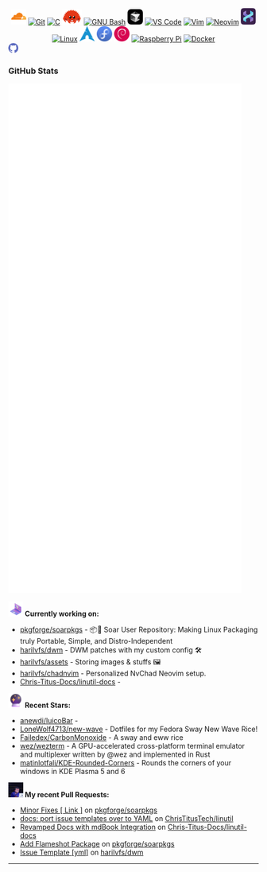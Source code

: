 
<div align="center">
<a href="https://www.cloudflare.com/" target="_blank" rel="noreferrer"><img src="https://github.com/harilvfs/assets/blob/main/harilvfs/cloudflare.png" width="30" height="31" alt="Cloudflare" /></a> <a href="https://git-scm.com/" target="_blank" rel="noreferrer"><img src="https://raw.githubusercontent.com/danielcranney/readme-generator/main/public/icons/skills/git-colored.svg" width="30" height="30" alt="Git" /></a> <a href="https://docs.microsoft.com/en-us/cpp/?view=msvc-170" target="_blank" rel="noreferrer"><img src="https://raw.githubusercontent.com/danielcranney/readme-generator/main/public/icons/skills/c-colored.svg" width="30" height="30" alt="C" /></a>  <a href="https://www.rust-lang.org/" target="_blank" rel="noreferrer"><img src="https://github.com/harilvfs/assets/blob/main/harilvfs/rust.png" width="40" height="31" alt="Rust" /></a> <a href="https://www.gnu.org/software/bash/" target="_blank" rel="noreferrer"><img src="https://raw.githubusercontent.com/danielcranney/readme-generator/main/public/icons/skills/gnubash-colored.svg" width="31" height="31" alt="GNU Bash" /></a> <a href="https://www.cursor.com/" target="_blank" rel="noreferrer"><img src="https://raw.githubusercontent.com/harilvfs/assets/refs/heads/main/harilvfs/cursor.svg" width="31" height="31" alt="cursor" /></a> <a href="https://code.visualstudio.com/" target="_blank" rel="noreferrer"><img src="https://raw.githubusercontent.com/danielcranney/readme-generator/main/public/icons/skills/visualstudiocode-colored.svg" width="31" height="31" alt="VS Code" /></a> <a href="https://www.vim.org/" target="_blank" rel="noreferrer"><img src="https://raw.githubusercontent.com/danielcranney/readme-generator/main/public/icons/skills/vim-colored.svg" width="31" height="31" alt="Vim" /></a> <a href="https://neovim.io/" target="_blank" rel="noreferrer"><img src="https://raw.githubusercontent.com/danielcranney/readme-generator/main/public/icons/skills/neovim-colored.svg" width="31" height="31" alt="Neovim" /></a> <a href="https://helix-editor.com/" target="_blank" rel="noreferrer"><img src="https://github.com/harilvfs/assets/blob/main/harilvfs/helix.png" width="30" height="33" alt="helix" /></a> <a href="https://www.linux.org" target="_blank" rel="noreferrer"><img src="https://raw.githubusercontent.com/danielcranney/readme-generator/main/public/icons/skills/linux-colored.svg" width="31" height="31" alt="Linux" /></a> <a href="https://archlinux.org/" target="_blank" rel="noreferrer"><img src="https://github.com/harilvfs/assets/blob/main/harilvfs/archx.png" width="31" height="31" alt="archlinux" /></a> <a href="https://fedoraproject.org/" target="_blank" rel="noreferrer"><img src="https://github.com/harilvfs/assets/blob/main/harilvfs/fedora.png" width="31" height="31" alt="fedora" /></a> <a href="https://www.debian.org/" target="_blank" rel="noreferrer"><img src="https://github.com/harilvfs/assets/blob/main/harilvfs/debianx.png" width="31" height="31" alt="Debian" /></a> <a href="https://www.raspberrypi.org/" target="_blank" rel="noreferrer"><img src="https://raw.githubusercontent.com/danielcranney/readme-generator/main/public/icons/skills/raspberrypi-colored.svg" width="31" height="31" alt="Raspberry Pi" /></a> <a href="https://www.docker.com/" target="_blank" rel="noreferrer"><img src="https://raw.githubusercontent.com/danielcranney/readme-generator/main/public/icons/skills/docker-colored.svg" width="31" height="31" alt="Docker" /></a>
</div>

<img src='https://github.com/harilvfs/assets/blob/main/harilvfs/noseek.png' width="20"> 
  
### GitHub Stats 

<p align="left"><img src="https://raw.githubusercontent.com/harilvfs/harilvfs/refs/heads/main/github-metrics.svg" /></p>

<strong><img src='https://github.com/harilvfs/assets/blob/main/github-gifs/242390692-0b335028-1d3d-4ee5-b5b3-a373d499be7e.gif' width="30"> Currently working on: </strong>

- [pkgforge/soarpkgs](https://github.com/pkgforge/soarpkgs) - 📦📀 Soar User Repository: Making Linux Packaging truly Portable, Simple, and Distro-Independent
- [harilvfs/dwm](https://github.com/harilvfs/dwm) -   DWM patches with my custom config 🛠️
- [harilvfs/assets](https://github.com/harilvfs/assets) - Storing images &amp; stuffs  🖼️
- [harilvfs/chadnvim](https://github.com/harilvfs/chadnvim) - Personalized NvChad Neovim setup. 
- [Chris-Titus-Docs/linutil-docs](https://github.com/Chris-Titus-Docs/linutil-docs) - 

<strong><img src='https://github.com/harilvfs/assets/blob/main/images/Crystal%20Ball.png' width="30"> Recent Stars: </strong>

- [anewdi/luicoBar](https://github.com/anewdi/luicoBar) - 
- [LoneWolf4713/new-wave](https://github.com/LoneWolf4713/new-wave) - Dotfiles for my Fedora Sway New Wave Rice!
- [Failedex/CarbonMonoxide](https://github.com/Failedex/CarbonMonoxide) - A sway and eww rice
- [wez/wezterm](https://github.com/wez/wezterm) - A GPU-accelerated cross-platform terminal emulator and multiplexer written by @wez and implemented in Rust
- [matinlotfali/KDE-Rounded-Corners](https://github.com/matinlotfali/KDE-Rounded-Corners) - Rounds the corners of your windows in KDE Plasma 5 and 6

<strong><img src='https://github.com/harilvfs/assets/blob/main/github-gifs/212898774-0a96dc1d-c908-4ce8-9dd7-a71aab6e1c2b.gif' width="30"> My recent Pull Requests: </strong>

- [Minor Fixes [ Link ]](https://github.com/pkgforge/soarpkgs/pull/145) on [pkgforge/soarpkgs](https://github.com/pkgforge/soarpkgs)
- [docs: port issue templates over to YAML](https://github.com/ChrisTitusTech/linutil/pull/1004) on [ChrisTitusTech/linutil](https://github.com/ChrisTitusTech/linutil)
- [Revamped Docs with mdBook Integration](https://github.com/Chris-Titus-Docs/linutil-docs/pull/10) on [Chris-Titus-Docs/linutil-docs](https://github.com/Chris-Titus-Docs/linutil-docs)
- [Add Flameshot Package](https://github.com/pkgforge/soarpkgs/pull/143) on [pkgforge/soarpkgs](https://github.com/pkgforge/soarpkgs)
- [Issue Template [yml]](https://github.com/harilvfs/dwm/pull/12) on [harilvfs/dwm](https://github.com/harilvfs/dwm)

---

